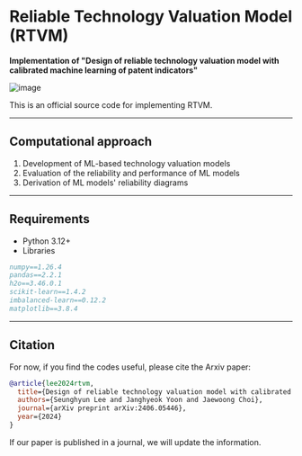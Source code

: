# Reliable Technology Valuation Model (RTVM)

**Implementation of "Design of reliable technology valuation model with calibrated machine learning of patent indicators"**

![image](https://github.com/user-attachments/assets/1f14ab91-9b25-4fe6-9526-98fa030e52e0)



This is an official source code for implementing RTVM.

---

## Computational approach

1. Development of ML-based technology valuation models
2. Evaluation of the reliability and performance of ML models
3. Derivation of ML models' reliability diagrams

---

## Requirements

- Python 3.12+
- Libraries
```bibtex
numpy==1.26.4
pandas==2.2.1
h2o==3.46.0.1
scikit-learn==1.4.2
imbalanced-learn==0.12.2
matplotlib==3.8.4
```
---

## Citation

For now, if you find the codes useful, please cite the Arxiv paper:

```bibtex
@article{lee2024rtvm,
  title={Design of reliable technology valuation model with calibrated machine learning of patent indicators},
  authors={Seunghyun Lee and Janghyeok Yoon and Jaewoong Choi},
  journal={arXiv preprint arXiv:2406.05446},
  year={2024}
}
```

If our paper is published in a journal, we will update the information.
